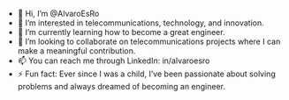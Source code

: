 - 👋 Hi, I’m @AlvaroEsRo
- 👀 I’m interested in telecommunications, technology, and innovation.
- 🌱 I’m currently learning how to become a great engineer.
- 💼 I’m looking to collaborate on telecommunications projects where I can make a meaningful contribution.
- 📫 You can reach me through LinkedIn: in/alvaroesro
- ⚡ Fun fact: Ever since I was a child, I’ve been passionate about solving problems and always dreamed of becoming an engineer.

<!---
AlvaroEsRo/AlvaroEsRo is a ✨ special ✨ repository because its `README.md` (this file) appears on your GitHub profile.
You can click the Preview link to take a look at your changes.
--->
